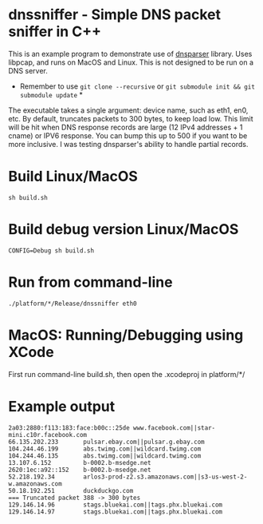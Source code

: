 # dnssniffer - Simple DNS packet sniffer in C++
This is an example program to demonstrate use of [dnsparser](https://github.com/packetzero/dnsparser/) library.
Uses libpcap, and runs on MacOS and Linux.  This is not designed to be run on a DNS server.

* Remember to use `git clone --recursive` or `git submodule init && git submodule update` *

The executable takes a single argument: device name, such as eth1, en0, etc.  By default, truncates packets to 300 bytes, to keep load low.  This limit will be hit when DNS response records are large (12 IPv4 addresses + 1 cname) or IPV6 response.  You can bump this up to 500 if you want to be more inclusive.  I was testing dnsparser's ability to handle partial records.

# Build Linux/MacOS

```sh build.sh```

# Build debug version Linux/MacOS

```CONFIG=Debug sh build.sh```

# Run from command-line

```./platform/*/Release/dnssniffer eth0```

# MacOS: Running/Debugging using XCode

First run command-line build.sh, then open the .xcodeproj in platform/*/

# Example output

```157.240.17.35        www.facebook.com||star-mini.c10r.facebook.com
2a03:2880:f113:183:face:b00c::25de www.facebook.com||star-mini.c10r.facebook.com
66.135.202.233       pulsar.ebay.com||pulsar.g.ebay.com
104.244.46.199       abs.twimg.com||wildcard.twimg.com
104.244.46.135       abs.twimg.com||wildcard.twimg.com
13.107.6.152         b-0002.b-msedge.net
2620:1ec:a92::152    b-0002.b-msedge.net
52.218.192.34        arlos3-prod-z2.s3.amazonaws.com||s3-us-west-2-w.amazonaws.com
50.18.192.251        duckduckgo.com
=== Truncated packet 388 -> 300 bytes
129.146.14.96        stags.bluekai.com||tags.phx.bluekai.com
129.146.14.97        stags.bluekai.com||tags.phx.bluekai.com
```


